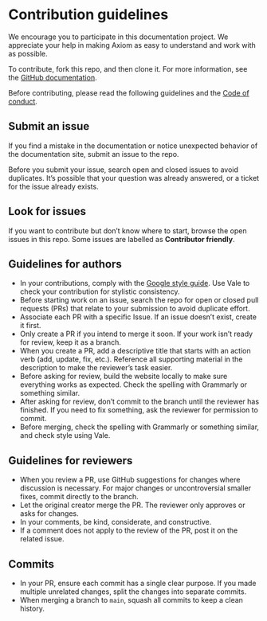 # Contribution guidelines

We encourage you to participate in this documentation project. We appreciate your help in making Axiom as easy to understand and work with as possible.

To contribute, fork this repo, and then clone it. For more information, see the [GitHub documentation](https://docs.github.com/en/get-started/exploring-projects-on-github/contributing-to-a-project).

Before contributing, please read the following guidelines and the [Code of conduct](/.github/CODE_OF_CONDUCT.md).

## Submit an issue

If you find a mistake in the documentation or notice unexpected behavior of the documentation site, submit an issue to the repo.

Before you submit your issue, search open and closed issues to avoid duplicates. It’s possible that your question was already answered, or a ticket for the issue already exists.

## Look for issues

If you want to contribute but don’t know where to start, browse the open issues in this repo. Some issues are labelled as **Contributor friendly**.

## Guidelines for authors

- In your contributions, comply with the [Google style guide](https://developers.google.com/style). Use Vale to check your contribution for stylistic consistency.
- Before starting work on an issue, search the repo for open or closed pull requests (PRs) that relate to your submission to avoid duplicate effort.
- Associate each PR with a specific Issue. If an issue doesn’t exist, create it first.
- Only create a PR if you intend to merge it soon. If your work isn’t ready for review, keep it as a branch.
- When you create a PR, add a descriptive title that starts with an action verb (add, update, fix, etc.). Reference all supporting material in the description to make the reviewer’s task easier.
- Before asking for review, build the website locally to make sure everything works as expected. Check the spelling with Grammarly or something similar.
- After asking for review, don’t commit to the branch until the reviewer has finished. If you need to fix something, ask the reviewer for permission to commit.
- Before merging, check the spelling with Grammarly or something similar, and check style using Vale.

## Guidelines for reviewers

- When you review a PR, use GitHub suggestions for changes where discussion is necessary. For major changes or uncontroversial smaller fixes, commit directly to the branch.
- Let the original creator merge the PR. The reviewer only approves or asks for changes.
- In your comments, be kind, considerate, and constructive.
- If a comment does not apply to the review of the PR, post it on the related issue.

## Commits

- In your PR, ensure each commit has a single clear purpose. If you made multiple unrelated changes, split the changes into separate commits.
- When merging a branch to `main`, squash all commits to keep a clean history.